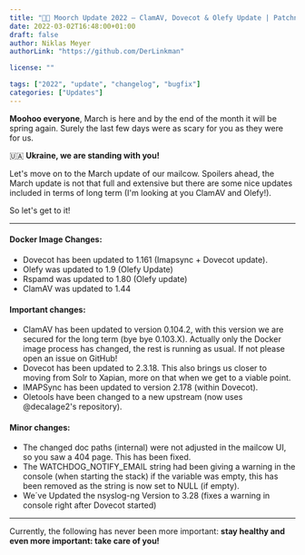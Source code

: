 ```yaml
---
title: "🐄💮 Moorch Update 2022 – ClamAV, Dovecot & Olefy Update | Patchnotes"
date: 2022-03-02T16:48:00+01:00
draft: false
author: Niklas Meyer
authorLink: "https://github.com/DerLinkman"

license: ""

tags: ["2022", "update", "changelog", "bugfix"]
categories: ["Updates"]
---
```


**Moohoo everyone**, March is here and by the end of the month it will be spring again. 
Surely the last few days were as scary for you as they were for us.

🇺🇦 **Ukraine, we are standing with you!**

Let's move on to the March update of our mailcow. 
Spoilers ahead, the March update is not that full and extensive but there are some nice updates included in terms of long term (I'm looking at you ClamAV and Olefy!).

So let's get to it!

---
#### Docker Image Changes:
- Dovecot has been updated to 1.161 (Imapsync + Dovecot update).
- Olefy was updated to 1.9 (Olefy Update)
- Rspamd was updated to 1.80 (Olefy update)
- ClamAV was updated to 1.44

#### Important changes:
- ClamAV has been updated to version 0.104.2, with this version we are secured for the long term (bye bye 0.103.X). Actually only the Docker image process has changed, the rest is running as usual. If not please open an issue on GitHub!
- Dovecot has been updated to 2.3.18. This also brings us closer to moving from Solr to Xapian, more on that when we get to a viable point.
- IMAPSync has been updated to version 2.178 (within Dovecot).
- Oletools have been changed to a new upstream (now uses @decalage2's repository).

#### Minor changes:
- The changed doc paths (internal) were not adjusted in the mailcow UI, so you saw a 404 page. This has been fixed.
- The WATCHDOG_NOTIFY_EMAIL string had been giving a warning in the console (when starting the stack) if the variable was empty, this has been removed as the string is now set to NULL (if empty).
- We´ve Updated the nsyslog-ng Version to 3.28 (fixes a warning in console right after Dovecot started)

---

Currently, the following has never been more important: **stay healthy and even more important: take care of you!**


